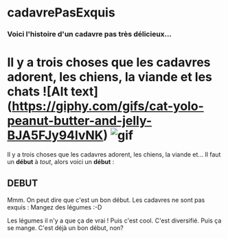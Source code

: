 # cadavrePasExquis

### Voici l'histoire d'un cadavre pas très délicieux...


Il y a trois choses que les cadavres adorent, les chiens, la viande et les chats
![Alt text]
(https://giphy.com/gifs/cat-yolo-peanut-butter-and-jelly-BJA5FJy94lvNK)
![gif](https://media.giphy.com/media/BJA5FJy94lvNK/giphy.gif)
=======
Il y a trois choses que les cadavres adorent, les chiens, la viande et...
Il faut un **début** à *tout*, alors voici un **début** :

## DEBUT

Mmm. On peut dire que c'est un bon début. Les cadavres ne sont pas exquis : Mangez des légumes :-D

Les légumes il n'y a que ça de vrai ! Puis c'est cool. C'est diversifié. Puis ça se mange. C'est déjà un bon début, non? 

